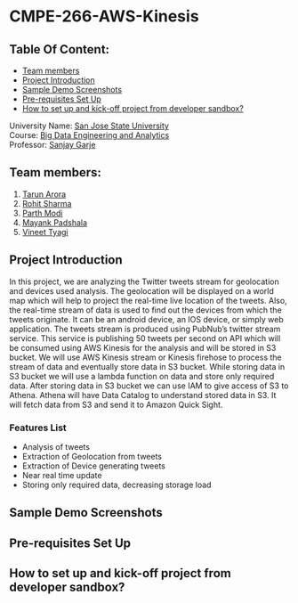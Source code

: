 # CMPE-266-AWS-Kinesis

## Table Of Content:
<!-- toc -->
- [Team members](#team-members)
- [Project Introduction](#project-introduction)
- [Sample Demo Screenshots](#sample-demo-screenshots)
- [Pre-requisites Set Up](#pre-requisites-set-up)
- [How to set up and kick-off project from developer sandbox?](#how-to-set-up-and-kick-off-project-from-developer-sandbox)
<!-- tocstop -->
University Name: [San Jose State University](http://www.sjsu.edu/)  
Course: [Big Data Engineering and Analytics](http://info.sjsu.edu/web-dbgen/catalog/courses/CMPE266.html)  
Professor: [Sanjay Garje](https://www.linkedin.com/in/sanjaygarje/)  

## Team members:  
1. [Tarun Arora](https://www.linkedin.com/in/tarunarorasjsu/)  
2. [Rohit Sharma](https://www.linkedin.com/in/rohit-r-sharma/)  
3. [Parth Modi](https://www.linkedin.com/in/parth-y-modi/)  
4. [Mayank Padshala](https://www.linkedin.com/in/mayank-padshala/)  
5. [Vineet Tyagi](https://www.linkedin.com/in/vineet-tyagi-2a2237158/)  

## Project Introduction
In this project, we are analyzing the Twitter tweets stream for geolocation and devices used analysis. The geolocation will be 
displayed on a world map which will help to project the real-time live location of the tweets. Also, the real-time stream of 
data is used to find out the devices from which the tweets originate. It can be an android device, an IOS device, or simply 
web application. The tweets stream is produced using PubNub’s twitter stream service. This service is publishing 50 tweets per 
second on API which will be consumed using AWS Kinesis for the analysis and will be stored in S3 bucket. We will use AWS 
Kinesis stream or Kinesis firehose to process the stream of data and eventually store data in S3 bucket. While storing data in 
S3 bucket we will use a lambda function on data and store only required data. After storing data in S3 bucket we can use IAM to
give access of S3 to Athena. Athena will have Data Catalog to understand stored data in S3. It will fetch data from S3 and send
it to Amazon Quick Sight. 
### Features List
* Analysis of tweets 
* Extraction of Geolocation from tweets
* Extraction of Device generating tweets
* Near real time update
* Storing only required data, decreasing storage load

## Sample Demo Screenshots

## Pre-requisites Set Up

## How to set up and kick-off project from developer sandbox?
